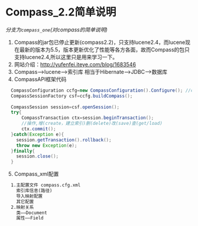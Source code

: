 # Compass_2.2简单说明
*分支为`compass_one`(对compass的简单说明)*

1. Compass的jar包已停止更新(compass2.2)，只支持lucene2.4，而lucene现在最新的版本为5.5，版本更新优化了性能等各方各面，故而Compass的包只支持lucene2.4,所以这里只是用来学习一下。
2. 网站介绍：http://yufenfei.iteye.com/blog/1683546
3. Compass——>lucene——>索引库   相当于Hibernate——>JDBC——>数据库
4. CompassAPI框架代码
```java
  CompassConfiguration ccfg=new CompassConfiguration().Configure(); //compass.cfg.xml
  CompassSessionFactory csf=ccfg.buildCompass();
  
  CompassSession session=csf.openSession();
  try{
      CompassTransaction ctx=session.beginTransaction();
      //操作,增(create，建立索引)删(delete)改(save)查(get/load)
      ctx.commit();
  }catch(Exception e){
  	session.getTransaction().rollback();
  	throw new Exception(e);
  }finally{
  	session.close();
  } 
```
5. Compass_xml配置
```xml
  1.主配置文件 compass.cfg.xml
  	索引库信息(路径)
  	导入映射配置
  	其它配置
  2.映射关系  
 	类——Document
 	属性——Field
```